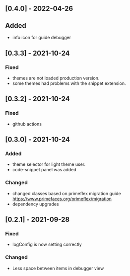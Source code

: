 ## [0.4.0] - 2022-04-26
## Added
 - info icon for guide debugger
## [0.3.3] - 2021-10-24
### Fixed
 - themes are not loaded production version.
 - some themes had problems with the snippet extension.
## [0.3.2] - 2021-10-24
### Fixed
 - github actions
## [0.3.0] - 2021-10-24
### Added
 - theme selector for light theme user.
 - code-snippet panel was added
### Changed
 - changed classes based on primeflex migration guide https://www.primefaces.org/primeflex/migration
 - dependency upgrades
## [0.2.1] - 2021-09-28
### Fixed
- logConfig is now setting correctly

### Changed
- Less space between items in debugger view
